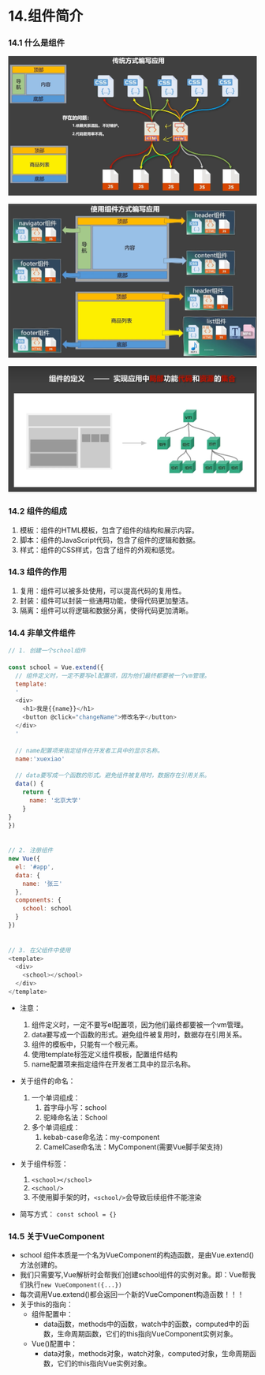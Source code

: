 # 14.组件简介

### 14.1 什么是组件

![alt text](image-6.png)

![alt text](image-7.png)

![alt text](image-8.png)


### 14.2 组件的组成

1. 模板：组件的HTML模板，包含了组件的结构和展示内容。
2. 脚本：组件的JavaScript代码，包含了组件的逻辑和数据。
3. 样式：组件的CSS样式，包含了组件的外观和感觉。

### 14.3 组件的作用

1. 复用：组件可以被多处使用，可以提高代码的复用性。
2. 封装：组件可以封装一些通用功能，使得代码更加整洁。
3. 隔离：组件可以将逻辑和数据分离，使得代码更加清晰。

### 14.4 非单文件组件

```js
// 1. 创建一个school组件

const school = Vue.extend({
  // 组件定义时，一定不要写el配置项，因为他们最终都要被一个vm管理。
  template:
  '
  <div>
    <h1>我是{{name}}</h1>
    <button @click="changeName">修改名字</button>
  </div>
  '

  // name配置项来指定组件在开发者工具中的显示名称。
  name:'xuexiao'

  // data要写成一个函数的形式。避免组件被复用时，数据存在引用关系。
  data() {
    return {
      name: '北京大学'
    }
}
})


// 2. 注册组件
new Vue({
  el: '#app',
  data: {
    name: '张三'
  },
  components: {
    school: school
  }
})


// 3. 在父组件中使用
<template>
  <div>
    <school></school>
  </div>
</template>
```

- 注意：
    1. 组件定义时，一定不要写el配置项，因为他们最终都要被一个vm管理。
    2. data要写成一个函数的形式。避免组件被复用时，数据存在引用关系。
    3. 组件的模板中，只能有一个根元素。
    4. 使用template标签定义组件模板，配置组件结构
    5. name配置项来指定组件在开发者工具中的显示名称。

- 关于组件的命名：
    1. 一个单词组成：
        1. 首字母小写：school
        2. 驼峰命名法：School
    2. 多个单词组成：
        1. kebab-case命名法：my-component
        2. CamelCase命名法：MyComponent(需要Vue脚手架支持)

- 关于组件标签：
    1. ```<school></school>```
    2. ```<school/>```
    3. 不使用脚手架的时，```<school/>```会导致后续组件不能渲染

- 简写方式： ```const school = {}```


### 14.5 关于VueComponent

- school 组件本质是一个名为VueComponent的构造函数，是由Vue.extend()方法创建的。
- 我们只需要写<school>,Vue解析时会帮我们创建school组件的实例对象。即：Vue帮我们执行```new VueComponent({...})```
- 每次调用Vue.extend()都会返回一个新的VueComponent构造函数！！！
- 关于this的指向：
    - 组件配置中：
        - data函数，methods中的函数，watch中的函数，computed中的函数，生命周期函数，它们的this指向VueComponent实例对象。
    - Vue()配置中：
        - data对象，methods对象，watch对象，computed对象，生命周期函数，它们的this指向Vue实例对象。